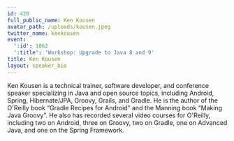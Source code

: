 ```yaml
---
id: 420
full_public_name: Ken Kousen
avatar_path: /uploads/kousen.jpeg
twitter_name: kenkousen
event:
  ':id': 1862
  ':title': 'Workshop: Upgrade to Java 8 and 9'
title: Ken Kousen
layout: speaker_bio
---
```



Ken Kousen is a technical trainer, software developer, and conference speaker specializing in Java and open source topics, including Android, Spring, Hibernate/JPA, Groovy, Grails, and Gradle. He is the author of the O'Reilly book “Gradle Recipes for Android” and the Manning book “Making Java Groovy”. He also has recorded several video courses for O'Reilly, including two on Android, three on Groovy, two on Gradle, one on Advanced Java, and one on the Spring Framework.